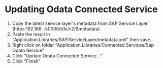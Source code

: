 # Updating Odata Connected Service

1. Copy the latest service layer's metadata from SAP Service Layer (https:192.168.*.*:50000/b1s/v2/$metadata)
2. Paste the result in "Application.Libraries/SAP/ServiceLayer/metadata.xml" then save.
3. Right click on folder "Application.Libraries/Connected Services/Sap Odata Service"
4. Click "Update Odata Connected Service..."
5. Click "Finish"
